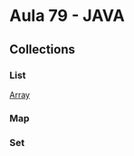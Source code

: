 # Aula 79 - JAVA

## Collections 

### List

[Array](collections-LIst-Set-Map/src/lists/ArrayList1.java/)

### Map

### Set

